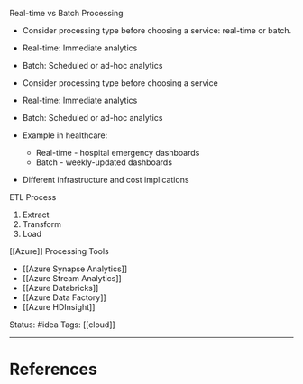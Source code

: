 Real-time vs Batch Processing

- ﻿﻿Consider processing type before choosing a service: real-time or batch.
- ﻿﻿Real-time: Immediate analytics
- ﻿﻿Batch: Scheduled or ad-hoc analytics

- ﻿﻿Consider processing type before choosing a service
- ﻿﻿Real-time: Immediate analytics
- ﻿﻿Batch: Scheduled or ad-hoc analytics
- ﻿﻿Example in healthcare:
	- ﻿﻿Real-time - hospital emergency dashboards
	- ﻿﻿Batch - weekly-updated dashboards
- ﻿﻿Different infrastructure and cost implications

ETL Process
1. Extract 
2. Transform
3. Load

[[Azure]] Processing Tools
- [[Azure Synapse Analytics]]
- [[Azure Stream Analytics]]
- [[Azure Databricks]]
- [[Azure Data Factory]]
- [[Azure HDInsight]]

Status: #idea
Tags: [[cloud]]

---
# References